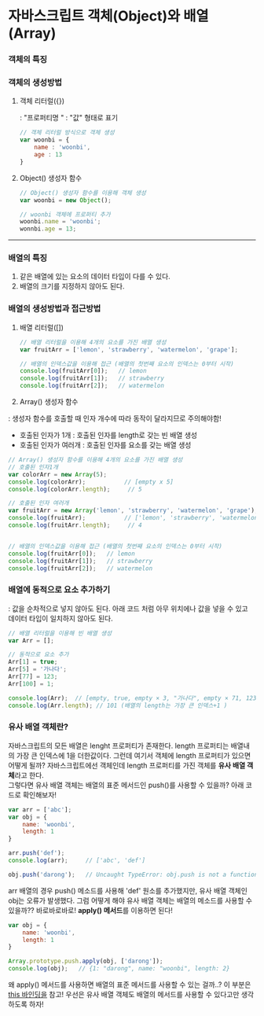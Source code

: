 # 자바스크립트 객체(Object)와 배열(Array)



### 객체의 특징



### 객체의 생성방법

1. 객체 리터럴({})

   : "프로퍼티명 " : "값" 형태로 표기

   ~~~ javascript
   // 객체 리터럴 방식으로 객체 생성
   var woonbi = {
       name : 'woonbi',
       age : 13
   }
   ~~~

   

2. Object() 생성자 함수 

   ~~~ javascript
   // Object() 생성자 함수를 이용해 객체 생성
   var woonbi = new Object();
   
   // woonbi 객체에 프로퍼티 추가
   woonbi.name = 'woonbi';
   wonnbi.age = 13;
   
   ~~~







---



### 배열의 특징

1.  같은 배열에 있는 요소의 데이터 타입이 다를 수 있다. 
2.  배열의 크기를 지정하지 않아도 된다.



### 배열의 생성방법과 접근방법

1. 배열 리터럴([])

   ``` javascript
   // 배열 리터럴을 이용해 4개의 요소를 가진 배열 생성
   var fruitArr = ['lemon', 'strawberry', 'watermelon', 'grape'];
   
   // 배열의 인덱스값을 이용해 접근 (배열의 첫번째 요소의 인덱스는 0부터 시작)
   console.log(fruitArr[0]);   // lemon
   console.log(fruitArr[1]);   // strawberry
   console.log(fruitArr[2]);   // watermelon
   
   ```

   

2.  Array() 생성자 함수 

   : 생성자 함수를 호출할 때 인자 개수에 따라 동작이 달라지므로 주의해야함! 

   - 호출된 인자가 1개 : 호출된 인자를 length로 갖는 빈 배열 생성
   - 호출된 인자가 여러개 : 호출된 인자를 요소를 갖는 배열 생성

   ``` javascript
   // Array() 생성자 함수를 이용해 4개의 요소를 가진 배열 생성
   // 호출된 인자1개
   var colorArr = new Array(5);
   console.log(colorArr);			// [empty x 5]
   console.log(colorArr.length);	 // 5
   
   // 호출된 인자 여러개
   var fruitArr = new Array('lemon', 'strawberry', 'watermelon', 'grape');
   console.log(fruitArr);			// ['lemon', 'strawberry', 'watermelon', 'grape'];
   console.log(fruitArr.length);	 // 4
   
   
   // 배열의 인덱스값을 이용해 접근 (배열의 첫번째 요소의 인덱스는 0부터 시작)
   console.log(fruitArr[0]);   // lemon
   console.log(fruitArr[1]);   // strawberry
   console.log(fruitArr[2]);   // watermelon
   
   ```



### 배열에 동적으로 요소 추가하기

: 값을 순차적으로 넣지 않아도 된다.  아래 코드 처럼 아무 위치에나 값을 넣을 수 있고 데이터 타입이 일치하지 않아도 된다.

``` javascript
// 배열 리터럴을 이용해 빈 배열 생성
var Arr = []; 	

// 동적으로 요소 추가
Arr[1] = true;
Arr[5] = '가나다';
Arr[77] = 123;
Arr[100] = 1;

console.log(Arr);  // [empty, true, empty × 3, "가나다", empty × 71, 123, empty × 22, 1]
console.log(Arr.length); // 101 (배열의 length는 가장 큰 인덱스+1 )

```



### 유사 배열 객체란? 

자바스크립트의 모든 배열은 lenght 프로퍼티가 존재한다.  length 프로퍼티는 배열내의 가장 큰 인덱스에 1을 더한값이다.  그런데 여기서 객체에 length 프로퍼티가 있으면 어떻게 될까? 자바스크립트에선 객체인데 length 프로퍼티를 가진 객체를 **유사 배열 객체**라고 한다.  
그렇다면 유사 배열 객체는 배열의 표준 메서드인 push()를 사용할 수 있을까?  아래 코드로 확인해보자! 

``` javascript 
var arr = ['abc']; 
var obj = {
    name: 'woonbi',
    length: 1
}

arr.push('def');
console.log(arr);     // ['abc', 'def']

obj.push('darong');   // Uncaught TypeError: obj.push is not a function
```

 arr 배열의 경우 push() 메소드를 사용해 'def' 원소를 추가했지만, 유사 배열 객체인 obj는 오류가 발생했다.  그럼 어떻게 해야 유사 배열 객체는 배열의 메소드를 사용할 수 있을까?? 
바로바로바로! **apply() 메서드**를 이용하면 된다! 

``` javascript
var obj = {
    name: 'woonbi',
    length: 1
}

Array.prototype.push.apply(obj, ['darong']);
console.log(obj);   // {1: "darong", name: "woonbi", length: 2}
```

왜 apply() 메서드를 사용하면 배열의 표준 메서드를 사용할 수 있는 걸까..? 이 부분은 [this 바인딩을](/function/thisbinding.md) 참고! 우선은 유사 배열 객체도 배열의 메서드를 사용할 수 있다고만 생각하도록 하자!  







